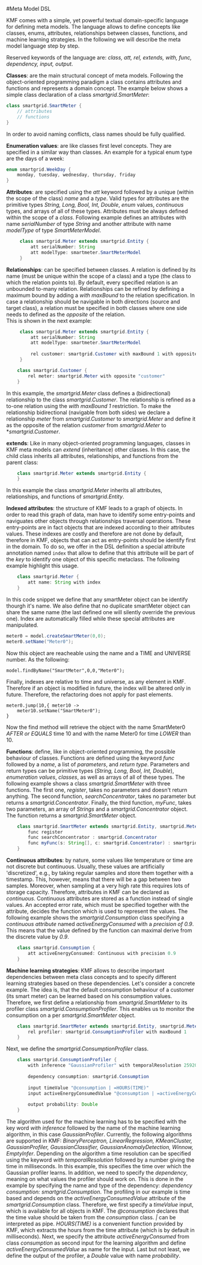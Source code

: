 #Meta Model DSL

KMF comes with a simple, yet powerful textual domain-specific language for defining meta models.
The language allows to define concepts like classes, enums, attributes, relationships between classes, functions, and machine learning strategies.
In the following we will describe the meta model language step by step.      

Reserved keywords of the language are: *class, att, rel, extends, with, func, dependency, input, output*.    

**Classes**: are the main structural concept of meta models. 
Following the object-oriented programming paradigm a class contains attributes and functions and represents a domain concept. 
The example below shows a simple class declaration of a class *smartgrid.SmartMeter*: 

```java
class smartgrid.SmartMeter {
    // attributes 
    // functions
}    
```	

In order to avoid naming conflicts, class names should be fully qualified.  

**Enumeration values**: are like classes first level concepts. 
They are specified in a similar way than classes. 
An example for a typical enum type are the days of a week:

```java
enum smartgrid.WeekDay {
    monday, tuesday, wednesday, thursday, friday    
}    
```	    

**Attributes**: are specified using the *att* keyword followed by a unique (within the scope of the class) *name* and a *type*. 
Valid types for attributes are the primitive types *String, Long, Bool, Int, Double*, *enum* values, *continuous* types, and arrays of all of these types.
Attributes must be always defined within the scope of a *class*.
Following example defines an attributes with name *serialNumber* of type *String* and another attribute with name *modelType* of type *SmartMeterModel*.

```java
     class smartgrid.Meter extends smartgrid.Entity {
         att serialNumber: String
         att modelType: smartmeter.SmartMeterModel 
     }    

```	   

**Relationships**: can be specified between classes.
A relation is defined by its name (must be unique within the scope of a class) and a type (the class to which the relation points to).
By default, every specified relation is an unbounded to-many relation.
Relationships can be refined by defining a maximum bound by adding a *with maxBound* to the relation specification.
In case a relationship should be navigable in both directions (source and target class), a relation must be specified in both classes where one side needs to defined as the *opposite* of the relation.  
This is shown in the next example:

```java
     class smartgrid.Meter extends smartgrid.Entity {
         att serialNumber: String
         att modelType: smartmeter.SmartMeterModel
          
         rel customer: smartgrid.Customer with maxBound 1 with opposite "meter"
     }    

    class smartgrid.Customer {
        rel meter: smartgrid.Meter with opposite "customer"
    }

```	   

In this example, the *smartgrid.Meter* class defines a (bidirectional) relationship to the class *smartgrid.Customer*. 
The relationship is refined as a to-one relation using the *with maxBound 1* restriction.
To make the relationship bidirectional (navigable from both sides) we declare a relationship *meter* from *smartgrid.Customer* to *smartgrid.Meter* and define it as the opposite of the relation *customer* from *smartgrid.Meter* to **smartgrid.Customer*.   

**extends**: Like in many object-oriented programming languages, classes in KMF meta models can *extend* (inheritance) other classes. 
In this case, the child class inherits all attributes, relationships, and functions from the parent class:
 
```java
    class smartgrid.Meter extends smartgrid.Entity {
    }
```
	 
In this example the class *smartgrid.Meter* inherits all attributes, relationships, and functions of *smartgrid.Entity*. 	  

**Indexed attributes**: the structure of KMF leads to a graph of objects. 
In order to read this graph of data, man have to identify some entry-points and naviguates other objects through relationships traversal operations.
These entry-points are in fact objects that are indexed according to their attributes values.
These indexes are costly and therefore are not done by default, therefore in KMF, objects that can act as entry-points should be identify first in the domain.
To do so, we offer in the DSL definition a special attribute annotation named `index` that allow to define that this attribute will be part of the *key* to identify one object of this specific metaclass.
The following example highlight this usage.

```java
    class smartgrid.Meter {
    	att name: String with index
    }
```

In this code snippet we define that any smartMeter object can be identify thourgh it's name.
We also define that no duplicate smartMeter object can share the same name (the last defined one will silently override the previous one).
Index are automatically filled while these special attributes are manipulated.

```java
meter0 = model.createSmartMeter(0,0);
meter0.setName("Meter0");
```

Now this object are reacheable using the name and a TIME and UNIVERSE number. As the following:

```
model.findByName("SmartMeter",0,0,"Meter0");
```

Finally, indexes are relative to time and universe, as any element in KMF. Therefore if an object is modified in future, the index will be altered only in future. Therefore, the refactoring does not apply for past elements.

```
meter0.jump(10,{ meter10 ->
	meter10.setName("SmartMeter0");
}
```

Now the find method will retrieve the object with the name SmartMeter0 *AFTER or EQUALS* time 10 and with the name Meter0 for time *LOWER* than 10.

**Functions**: define, like in object-oriented programming, the possible behaviour of classes. 
Functions are defined using the keyword *func* followed by a *name*, a list of *parameters*, and *return type*. 
Parameters and return types can be primitive types (*String, Long, Bool, Int, Double*), *enumeration values*, *classes*, as well as arrays of all of these types.
The following example shows a class *smartgrid.SmartMeter* with three functions. 
The first one, *register*, takes no parameters and doesn't return anything.
The second function, *searchConcentrator*, takes no parameter but returns a *smartgrid.Concentrator*. 
Finally, the third function, *myFunc*, takes two parameters, an array of *Strings* and a *smartgrid.Concentrator* object. 
The function returns a *smartgrid.SmartMeter* object. 

```java
    class smartgrid.SmartMeter extends smartgrid.Entity, smartgrid.Meter {
        func register
        func searchConcentrator : smartgrid.Concentrator
        func myFunc(s: String[], c: smartgrid.Concentrator) : smartgrid.SmartMeter 
    }
``` 

**Continuous attributes**: by nature, some values like temperature or time are not discrete but continuous.
Usually, these values are artificially 'discretized', e.g., by taking regular samples and store them together with a timestamp. 
This, however, means that there will be a gap between two samples. 
Moreover, when sampling at a very high rate this requires lots of storage capacity. 
Therefore, attributes in KMF can be declared as *continuous*. 
Continuous attributes are stored as a function instead of single values. 
An accepted error rate, which must be specified together with the attribute, decides the function which is used to represent the values.
The following example shows the *smartgrid.Consumption* class specifying a *continuous attribute* named *activeEnergyConsumed* with a *precision of 0.9*.  
This means that the value defined by the function can maximal derive from the discrete value by *0.9*.

```java
    class smartgrid.Consumption {
        att activeEnergyConsumed: Continuous with precision 0.9
    }
``` 

**Machine learning strategies**: KMF allows to describe important dependencies between meta class concepts and to specify different learning strategies based on these dependencies.
Let's consider a concrete example. 
The idea is, that the default consumption behaviour of a customer (its smart meter) can be learned based on his consumption values.
Therefore, we first define a relationship from *smartgrid.SmartMeter* to its profiler class *smartgrid.ConsumptionProfiler*. 
This enables us to monitor the consumption on a per *smartgrid.SmartMeter* object. 
 
```java
    class smartgrid.SmartMeter extends smartgrid.Entity, smartgrid.Meter {
        rel profiler: smartgrid.ConsumptionProfiler with maxBound 1
    }
``` 

Next, we define the *smartgrid.ConsumptionProfiler* class.

```java
    class smartgrid.ConsumptionProfiler {
        with inference "GaussianProfiler" with temporalResolution 2592000000
    
        dependency consumption: smartgrid.Consumption
    
        input timeValue "@consumption | =HOURS(TIME)"
        input activeEnergyConsumedValue "@consumption | =activeEnergyConsumed"
    
        output probability: Double
    }
``` 

The algorithm used for the machine learning has to be specified with the key word *with inference* followed by the name of the machine learning algorithm, in this case *GaussianProfiler*.
Currently, the following algorithms are supported in KMF: *BinaryPerceptron, LinearRegression, KMeanCluster, GaussianProfiler, GaussianClassifier, GaussianAnomalyDetection, Winnow, EmptyInfer*.
Depending on the algorithm a time resolution can be specified using the keyword *with temporalResolution* followed by a number giving the time in milliseconds.
In this example, this specifies the time over which the Gaussian profiler learns. 
In addition, we need to specify the *dependency*, meaning on what values the profiler should work on.
This is done in the example by specifying the name and type of the dependency: *dependency consumption: smartgrid.Consumption*.
The profiling in our example is time based and depends on the *activeEnergyConsumedValue* attribute of the *smartgrid.Consumption* class.
Therefore, we first specify a *timeValue* input, which is available for all objects in KMF.
The *@consumption* declares that the time value should be taken from the *consumption* class. 
*|* can be interpreted as pipe. 
*HOURS(TIME)* is a convenient function provided by KMF, which extracts the hours from the time attribute (which is by default in milliseconds). 
Next, we specify the attribute *activeEnergyConsumed* from class *consumption* as second input for the learning algorithm and define *activeEnergyConsumedValue* as name for the input.
Last but not least, we define the output of the profiler, a *Double* value with name *probability*.
